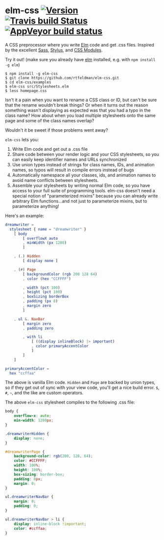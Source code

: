 # elm-css [![Version](https://img.shields.io/npm/v/elm-css.svg)](https://www.npmjs.com/package/elm-css) [![Travis build Status](https://travis-ci.org/rtfeldman/elm-css.svg?branch=master)](http://travis-ci.org/rtfeldman/elm-css) [![AppVeyor build status](https://ci.appveyor.com/api/projects/status/0j7x0mpggmtu6mms/branch/master?svg=true)](https://ci.appveyor.com/project/rtfeldman/elm-css/branch/master)

A CSS preprocessor where you write [Elm](http://elm-lang.org) code and get .css files. Inspired by the excellent [Sass](http://sass-lang.com/), [Stylus](http://stylus-lang.com/), and [CSS Modules](http://glenmaddern.com/articles/css-modules).

Try it out! (make sure you already have [elm](http://elm-lang.org) installed, e.g. with `npm install -g elm`)

```
$ npm install -g elm-css
$ git clone https://github.com/rtfeldman/elm-css.git
$ cd elm-css/examples
$ elm-css src/Stylesheets.elm
$ less homepage.css
```

Isn't it a pain when you want to rename a CSS class or ID, but can't be sure that the rename wouldn't break things?
Or when it turns out the reason something wasn't displaying as expected was that you had a typo in the class name?
How about when you load multiple stylesheets onto the same page and some of the
class names overlap?

Wouldn't it be sweet if those problems went away?

`elm-css` lets you:

1. Write Elm code and get out a .css file
2. Share code between your render logic and your CSS stylesheets, so you can easily keep identifier names and URLs synchronized
3. Use union types instead of strings for class names, IDs, and animation names, so typos will result in compile errors instead of bugs
4. Automatically namespace all your classes, ids, and animation names to avoid name conflicts between stylesheets.
5. Assemble your stylesheets by writing normal Elm code, so you have access to your full suite of programming tools. elm-css doesn't need a special notion of "parameterized mixins" because you can already write arbitrary Elm functions...and not just to parameterize mixins, but to parameterize anything!

Here's an example:

```elm
dreamwriter =
  stylesheet { name = "dreamwriter" }
    [ body
        [ overflowX auto
        , minWidth (px 1280)
        ]

    , (.) Hidden
        [ display none ]

    , (#) Page
        [ backgroundColor (rgb 200 128 64)
        , color (hex "CCFFFF")

        , width (pct 100)
        , height (pct 100)
        , boxSizing borderBox
        , padding (px 8)
        , margin zero
        ]

    , ul &. NavBar
        [ margin zero
        , padding zero

        , with li
            [ ((display inlineBlock) |> important)
            , color primaryAccentColor
            ]
        ]
    ]

primaryAccentColor =
  hex "ccffaa"
```

The above is vanilla Elm code. `Hidden` and `Page` are backed by union types, so
if they get out of sync with your view code, you'll get a nice build error.
`$`, `#`, `~`, and the like are custom operators.

The above `elm-css` stylesheet compiles to the following .css file:

```css
body {
    overflow-x: auto;
    min-width: 1280px;
}

.dreamwriterHidden {
    display: none;
}

#dreamwriterPage {
    background-color: rgb(200, 128, 64);
    color: #CCFFFF;
    width: 100%;
    height: 100%;
    box-sizing: border-box;
    padding: 8px;
    margin: 0;
}

ul.dreamwriterNavBar {
    margin: 0;
    padding: 0;
}

ul.dreamwriterNavBar > li {
    display: inline-block !important;
    color: #ccffaa;
}
```
